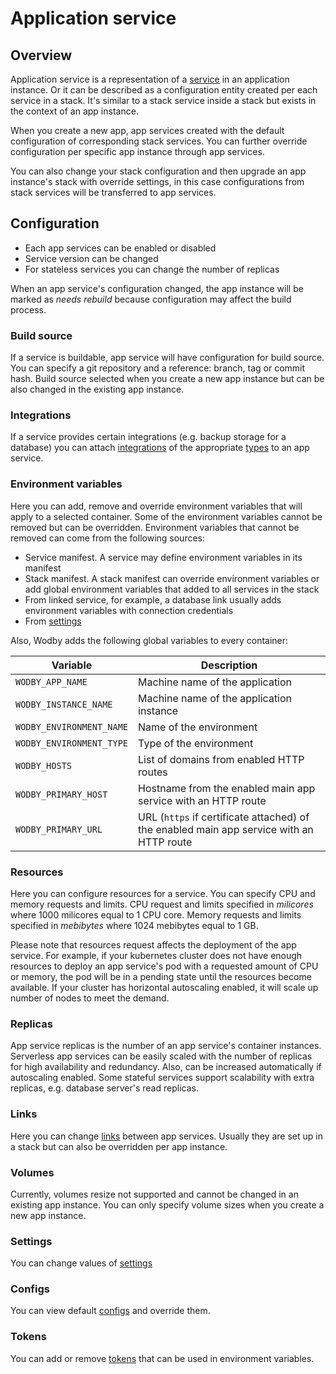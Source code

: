 # Application service

## Overview

Application service is a representation of a [service](../services/index.md) in an application instance. Or it can be described as a configuration entity created per each service in a stack. It's similar to a stack service inside a stack but exists in the context of an app instance. 

When you create a new app, app services created with the default configuration of corresponding stack services. You can further override configuration per specific app instance through app services. 

You can also change your stack configuration and then upgrade an app instance's stack with override settings, in this case configurations from stack services will be transferred to app services.

## Configuration

- Each app services can be enabled or disabled
- Service version can be changed
- For stateless services you can change the number of replicas

When an app service's configuration changed, the app instance will be marked as _needs rebuild_ because configuration may affect the build process.

### Build source

If a service is buildable, app service will have configuration for build source. You can specify a git repository and a reference: branch, tag or commit hash. Build source selected when you create a new app instance but can be also changed in the existing app instance.

### Integrations

If a service provides certain integrations (e.g. backup storage for a database) you can attach [integrations](../integrations/index.md) of the appropriate [types](../integrations/types.md) to an app service.

### Environment variables

Here you can add, remove and override environment variables that will apply to a selected container. Some of the environment variables cannot be removed but can be overridden. Environment variables that cannot be removed can come from the following sources:

- Service manifest. A service may define environment variables in its manifest
- Stack manifest. A stack manifest can override environment variables or add global environment variables that added to all services in the stack
- From linked service, for example, a database link usually adds environment variables with connection credentials
- From [settings](#settings)

Also, Wodby adds the following global variables to every container:

| Variable                 | Description                                                                              |
|--------------------------|------------------------------------------------------------------------------------------|
| `WODBY_APP_NAME`         | Machine name of the application                                                          |
| `WODBY_INSTANCE_NAME`    | Machine name of the application instance                                                 |
| `WODBY_ENVIRONMENT_NAME` | Name of the environment                                                                  |           
| `WODBY_ENVIRONMENT_TYPE` | Type of the environment                                                                  |
| `WODBY_HOSTS`            | List of domains from enabled HTTP routes                                                 |
| `WODBY_PRIMARY_HOST`     | Hostname from the enabled main app service with an HTTP route                            |
| `WODBY_PRIMARY_URL`      | URL (`https` if certificate attached) of the enabled main app service with an HTTP route |

### Resources

Here you can configure resources for a service. You can specify CPU and memory requests and limits. CPU request and limits specified in _milicores_ where 1000 milicores equal to 1 CPU core. Memory requests and limits specified in _mebibytes_ where 1024 mebibytes equal to 1 GB.

Please note that resources request affects the deployment of the app service. For example, if your kubernetes cluster does not have enough resources to deploy an app service's pod with a requested amount of CPU or memory, the pod will be in a pending state until the resources become available. If your cluster has horizontal autoscaling enabled, it will scale up number of nodes to meet the demand.

### Replicas

App service replicas is the number of an app service's container instances. Serverless app services can be easily scaled with the number of replicas for high availability and redundancy. Also, can be increased automatically if autoscaling enabled. Some stateful services support scalability with extra replicas, e.g. database server's read replicas. 

### Links

Here you can change [links](../services/links.md) between app services. Usually they are set up in a stack but can also be overridden per app instance.

### Volumes

Currently, volumes resize not supported and cannot be changed in an existing app instance. You can only specify volume sizes when you create a new app instance.

### Settings

You can change values of [settings](../services/settings.md)

### Configs

You can view default [configs](../services/configs.md) and override them.

### Tokens

You can add or remove [tokens](tokens.md) that can be used in environment variables.

